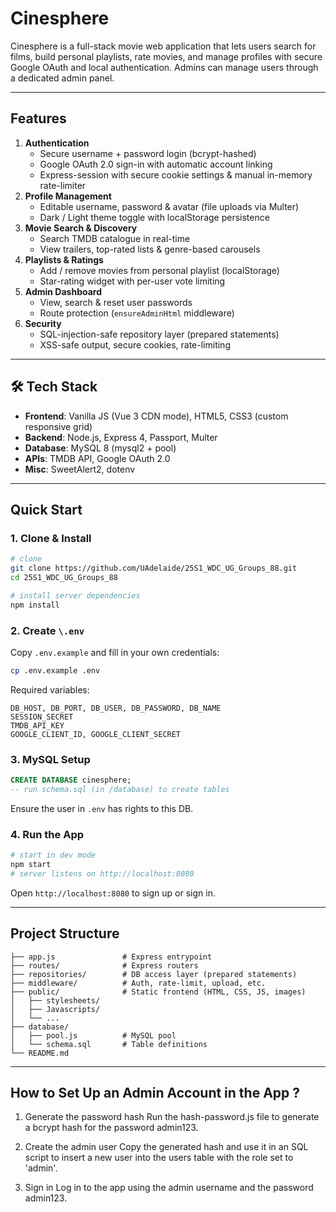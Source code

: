 # Cinesphere

Cinesphere is a full-stack movie web application that lets users search for films, build personal playlists, rate movies, and manage profiles with secure Google OAuth and local authentication. Admins can manage users through a dedicated admin panel.

---

## Features

1. **Authentication**
   * Secure username + password login (bcrypt-hashed)
   * Google OAuth 2.0 sign-in with automatic account linking
   * Express-session with secure cookie settings & manual in-memory rate-limiter
2. **Profile Management**
   * Editable username, password & avatar (file uploads via Multer)
   * Dark / Light theme toggle with localStorage persistence
3. **Movie Search & Discovery**
   * Search TMDB catalogue in real-time
   * View trailers, top-rated lists & genre-based carousels
4. **Playlists & Ratings**
   * Add / remove movies from personal playlist (localStorage)
   * Star-rating widget with per-user vote limiting
5. **Admin Dashboard**
   * View, search & reset user passwords
   * Route protection (`ensureAdminHtml` middleware)
6. **Security**
   * SQL-injection-safe repository layer (prepared statements)
   * XSS-safe output, secure cookies, rate-limiting

---

## 🛠️ Tech Stack

* **Frontend**: Vanilla JS (Vue 3 CDN mode), HTML5, CSS3 (custom responsive grid)
* **Backend**: Node.js, Express 4, Passport, Multer
* **Database**: MySQL 8 (mysql2 + pool)
* **APIs**: TMDB API, Google OAuth 2.0
* **Misc**: SweetAlert2, dotenv

---

## Quick Start

### 1. Clone & Install
```bash
# clone
git clone https://github.com/UAdelaide/25S1_WDC_UG_Groups_88.git
cd 25S1_WDC_UG_Groups_88

# install server dependencies
npm install
```

### 2. Create `\.env`
Copy `.env.example` and fill in your own credentials:
```bash
cp .env.example .env
```
Required variables:
```
DB_HOST, DB_PORT, DB_USER, DB_PASSWORD, DB_NAME
SESSION_SECRET
TMDB_API_KEY
GOOGLE_CLIENT_ID, GOOGLE_CLIENT_SECRET
```

### 3. MySQL Setup
```sql
CREATE DATABASE cinesphere;
-- run schema.sql (in /database) to create tables
```
Ensure the user in `.env` has rights to this DB.

### 4. Run the App
```bash
# start in dev mode
npm start
# server listens on http://localhost:8080
```
Open `http://localhost:8080` to sign up or sign in.

---

## Project Structure
```
├── app.js               # Express entrypoint
├── routes/              # Express routers
├── repositories/        # DB access layer (prepared statements)
├── middleware/          # Auth, rate-limit, upload, etc.
├── public/              # Static frontend (HTML, CSS, JS, images)
│   ├── stylesheets/
│   ├── Javascripts/
│   └── ...
├── database/
│   ├── pool.js          # MySQL pool
│   └── schema.sql       # Table definitions
└── README.md
```
  
---
## How to Set Up an Admin Account in the App ?

 1. Generate the password hash
    Run the hash-password.js file to generate a bcrypt hash for the password admin123.

2.  Create the admin user
    Copy the generated hash and use it in an SQL script to insert a new user into the users table with the role set to 'admin'.

3.    Sign in
    Log in to the app using the admin username and the password admin123.
